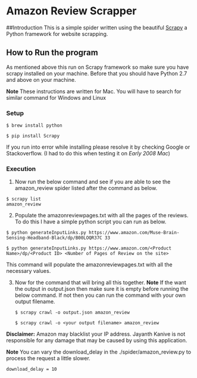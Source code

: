 # Amazon Review Scrapper

##Introduction
This is a simple spider written using the beautiful [Scrapy](https://scrapy.org/) a Python framework for website scrapping.

## How to Run the program
As mentioned above this run on Scrapy framework so make sure you have scrapy installed on your machine. Before that you should have
Python 2.7 and above on your machine.

**Note** These instructions are written for Mac. You will have to search for similar command for Windows and Linux

### Setup
```
$ brew install python
```

```
$ pip install Scrapy
```

If you run into error while installing please resolve it by checking Google or Stackoverflow. (I had to do this when testing it on *Early 2008 Mac*)

### Execution
1. Now run the below command and see if you are able to see the amazon_review spider listed after the command as below.

  ```
  $ scrapy list
  amazon_review
  ```

2. Populate the amazonreviewpages.txt with all the pages of the reviews. To do this I have a simple python script you can run as below.

  ```
  $ python generateInputLinks.py https://www.amazon.com/Muse-Brain-Sensing-Headband-Black/dp/B00LOQR37C 33
  ```

  ```
  $ python generateInputLinks.py https://www.amazon.com/<Product Name>/dp/<Product ID> <Number of Pages of Review on the site>
  ```

  This command will populate the amazonreviewpages.txt with all the necessary values.

3. Now for the command that will bring all this together.
    **Note** If the want the output in output.json then make sure it is empty before running the below command. If not
    then you can run the command with your own output filename.

    ```
    $ scrapy crawl -o output.json amazon_review
    ```

    ```
    $ scrapy crawl -o <your output filename> amazon_review
    ```

**Disclaimer:** Amazon may blacklist your IP address. Jayanth Kanive is not responsible for any damage that may be caused by using this application.
 
**Note** You can vary the download_delay in the ./spider/amazon_review.py to process the request a little slower.
```
download_delay = 10
```
